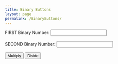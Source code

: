```yaml
---
title: Binary Buttons 
layout: page
permalink: /BinaryButtons/
---
```


<html>
<form>
      <label for="1binary">FIRST Binary Number:</label>
      <input type="text" id="1binary" name="1binary"><br><br>
      <label for="2binary">SECOND Binary Number:</label>
      <input type="text" id="2binary" name="2binary"><br><br>
      <input type="button" value="Multiply" onclick="binaryMultiply()">
      <input type="button" value="Divide" onclick="binaryDivide()">
      <p id="Bresult"></p>
      <p id="Dresult"></p>
</form>

<script>
  
  function binaryMultiply() {
  var binary_1 = document.getElementId("1binary").value;
  var binary_2 = document.getElementId("2binary").value;
  
  var dProduct = parseInteger(binary_1, 2) * parseInteger(binary_2, 2);
  
  var bProduct = dProduct.toString(2);
  
  document.getElementId("Bresult").innerHTML = "Product of binary numbers: " + bProduct;
  document.getElementId("Dresult").innerHTML = "Product in base 10: " + dProduct;
}

  function binaryDivide() {
  var binary_1 = document.getElementId("1binary").value;
  var binary_2 = document.getElementId("2binary").value;

  var decimalQuotient = parseInteger(binary_1, 2) / parseInteger(binary_2, 2);

  if (decimalQuotient % 1 === 0) {
    var binaryQuotient = decimalQuotient.toString(2);
    document.getElementId("Bresult").innerHTML = "Quotient of binary numbers: " + binaryQuotient;
    document.getElementId("Dresult").innerHTML = "Quotient in base 10: " + decimalQuotient;
  } else {
    document.getElementId("Bresult").innerHTML = "The binary division is not exact.";
    document.getElementId("Dresult").innerHTML = "The quotient is a decimal number.";
  }
}

    </script>
</html>